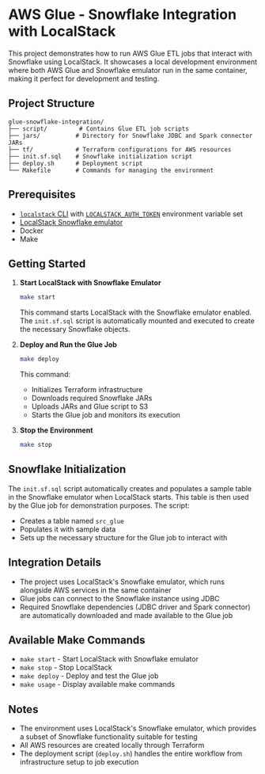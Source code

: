 # AWS Glue - Snowflake Integration with LocalStack

This project demonstrates how to run AWS Glue ETL jobs that interact with Snowflake using LocalStack. It showcases a local development environment where both AWS Glue and Snowflake emulator run in the same container, making it perfect for development and testing.

## Project Structure

```
glue-snowflake-integration/
├── script/         # Contains Glue ETL job scripts
├── jars/          # Directory for Snowflake JDBC and Spark connector JARs
├── tf/            # Terraform configurations for AWS resources
├── init.sf.sql    # Snowflake initialization script
├── deploy.sh      # Deployment script
└── Makefile       # Commands for managing the environment
```

## Prerequisites

- [`localstack` CLI](https://docs.localstack.cloud/getting-started/installation/#localstack-cli) with [`LOCALSTACK_AUTH_TOKEN`](https://docs.localstack.cloud/getting-started/auth-token/) environment variable set
- [LocalStack Snowflake emulator](https://snowflake.localstack.cloud/getting-started/installation/)
- Docker
- Make

## Getting Started

1. **Start LocalStack with Snowflake Emulator**
   ```bash
   make start
   ```
   This command starts LocalStack with the Snowflake emulator enabled. The `init.sf.sql` script is automatically mounted and executed to create the necessary Snowflake objects.

2. **Deploy and Run the Glue Job**
   ```bash
   make deploy
   ```
   This command:
   - Initializes Terraform infrastructure
   - Downloads required Snowflake JARs
   - Uploads JARs and Glue script to S3
   - Starts the Glue job and monitors its execution

3. **Stop the Environment**
   ```bash
   make stop
   ```

## Snowflake Initialization

The `init.sf.sql` script automatically creates and populates a sample table in the Snowflake emulator when LocalStack starts. This table is then used by the Glue job for demonstration purposes. The script:
- Creates a table named `src_glue`
- Populates it with sample data
- Sets up the necessary structure for the Glue job to interact with

## Integration Details

- The project uses LocalStack's Snowflake emulator, which runs alongside AWS services in the same container
- Glue jobs can connect to the Snowflake instance using JDBC
- Required Snowflake dependencies (JDBC driver and Spark connector) are automatically downloaded and made available to the Glue job

## Available Make Commands

- `make start` - Start LocalStack with Snowflake emulator
- `make stop` - Stop LocalStack
- `make deploy` - Deploy and test the Glue job
- `make usage` - Display available make commands

## Notes

- The environment uses LocalStack's Snowflake emulator, which provides a subset of Snowflake functionality suitable for testing
- All AWS resources are created locally through Terraform
- The deployment script (`deploy.sh`) handles the entire workflow from infrastructure setup to job execution 